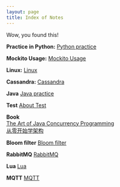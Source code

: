 ```yaml
---
layout: page
title: Index of Notes
---
```


Wow, you found this!

**Practice in Python:**
[Python practice](./pythonPractice/)

**Mockito Usage:**
[Mockito Usage](./mockito/)

**Linux:**
[Linux](./linux/)

**Cassandra:**
[Cassandra](./cassandra/)

**Java**
[Java practice](./java/)

**Test**
[About Test](./test/)

**Book**  
[The Art of Java Concurrency Programming](./the-art-of-java-concurrency-programming/)  
[从零开始学架构](./architect-from-zero/)

**Bloom filter**
[Bloom filter](./bloomfilter/)

**RabbitMQ**
[RabbitMQ](./rabbitmq/)

**Lua**
[Lua](./lua-101/)

**MQTT**
[MQTT](./mqtt/)
